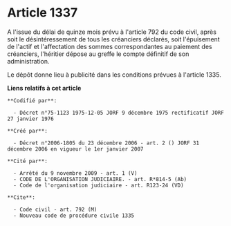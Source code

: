 # Article 1337

A l'issue du délai de quinze mois prévu à l'article 792 du code civil, après soit le désintéressement de tous les créanciers
déclarés, soit l'épuisement de l'actif et l'affectation des sommes correspondantes au paiement des créanciers, l'héritier
dépose au greffe le compte définitif de son administration.

Le dépôt donne lieu à publicité dans les conditions prévues à l'article 1335.

**Liens relatifs à cet article**

	**Codifié par**:

	  - Décret n°75-1123 1975-12-05 JORF 9 décembre 1975 rectificatif JORF 27 janvier 1976

	**Créé par**:

	  - Décret n°2006-1805 du 23 décembre 2006 - art. 2 () JORF 31 décembre 2006 en vigueur le 1er janvier 2007

	**Cité par**:

	  - Arrêté du 9 novembre 2009 - art. 1 (V)
	  - CODE DE L'ORGANISATION JUDICIAIRE. - art. R*814-5 (Ab)
	  - Code de l'organisation judiciaire - art. R123-24 (VD)

	**Cite**:

	  - Code civil - art. 792 (M)
	  - Nouveau code de procédure civile 1335
